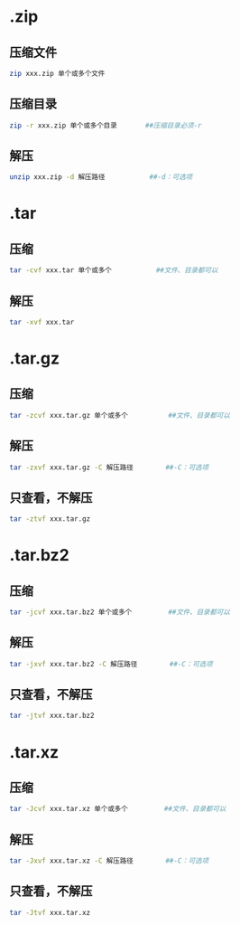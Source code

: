 # .zip

## 压缩文件

```sh
zip xxx.zip 单个或多个文件
```

## 压缩目录

```sh
zip -r xxx.zip 单个或多个目录       ##压缩目录必须-r
```

## 解压

```sh
unzip xxx.zip -d 解压路径           ##-d：可选项
```

# .tar

## 压缩

```sh
tar -cvf xxx.tar 单个或多个           ##文件、目录都可以
```

## 解压

```sh
tar -xvf xxx.tar
```

# .tar.gz

## 压缩

```sh
tar -zcvf xxx.tar.gz 单个或多个          ##文件、目录都可以
```

## 解压

```sh
tar -zxvf xxx.tar.gz -C 解压路径        ##-C：可选项 
```

## 只查看，不解压

```sh
tar -ztvf xxx.tar.gz
```

# .tar.bz2

## 压缩

```sh
tar -jcvf xxx.tar.bz2 单个或多个         ##文件、目录都可以
```

## 解压

```sh
tar -jxvf xxx.tar.bz2 -C 解压路径        ##-C：可选项
```

## 只查看，不解压

```sh
tar -jtvf xxx.tar.bz2
```

# .tar.xz

## 压缩

```sh
tar -Jcvf xxx.tar.xz 单个或多个         ##文件、目录都可以
```

## 解压

```sh
tar -Jxvf xxx.tar.xz -C 解压路径        ##-C：可选项
```

## 只查看，不解压

```sh
tar -Jtvf xxx.tar.xz
```
